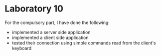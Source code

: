 <h1>Laboratory 10</h1>

For the compulsory part, I have done the following:

- implemented a server side application
- implemented a client side application
- tested their connection using simple commands read from the client's keyboard